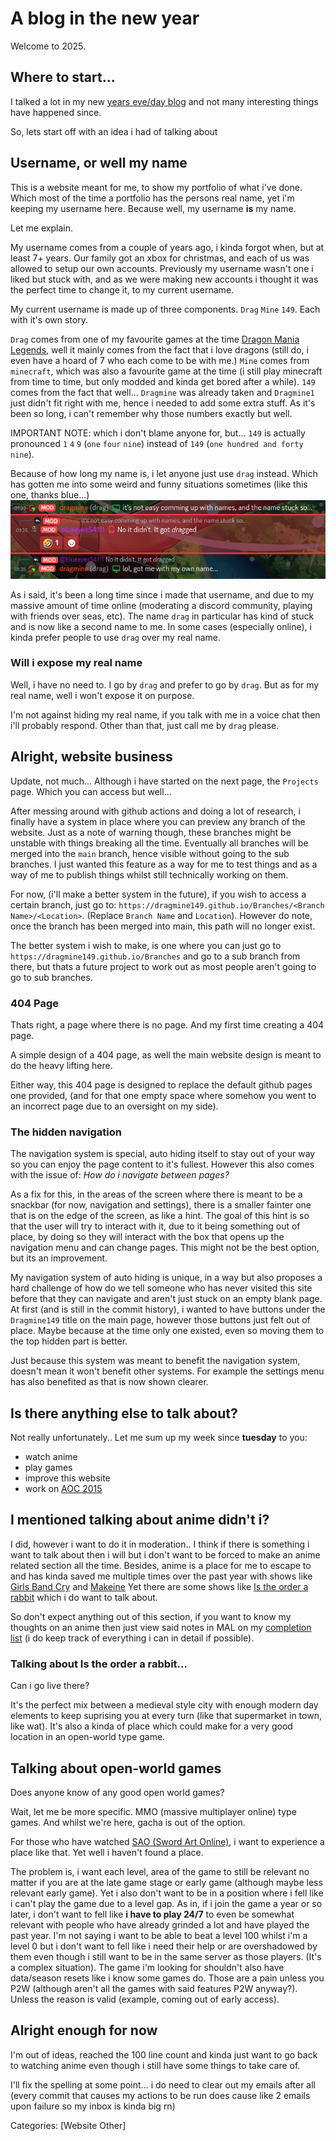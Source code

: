 # A blog in the new year
Welcome to 2025.

## Where to start...
I talked a lot in my new [years eve/day blog](https://dragmine149.github.io/Blog?blog=2024-12-31) and not many interesting things have happened since.

So, lets start off with an idea i had of talking about

## Username, or well my name
This is a website meant for me, to show my portfolio of what i've done. Which most of the time a portfolio has the persons real name, yet i'm keeping my username here.
Because well, my username **is** my name.

Let me explain.

My username comes from a couple of years ago, i kinda forgot when, but at least 7+ years. Our family got an xbox for christmas, and each of us was allowed to setup our own accounts.
Previously my username wasn't one i liked but stuck with, and as we were making new accounts i thought it was the perfect time to change it, to my current username.

My current username is made up of three components. `Drag` `Mine` `149`. Each with it's own story.

`Drag` comes from one of my favourite games at the time [Dragon Mania Legends](https://dragonmanialegends.com/), well it mainly comes from the fact that i love dragons (still do, i even have a hoard of 7 who each come to be with me.)
`Mine` comes from `minecraft`, which was also a favourite game at the time (i still play minecraft from time to time, but only modded and kinda get bored after a while).
`149` comes from the fact that well... `Dragmine` was already taken and `Dragmine1` just didn't fit right with me, hence i needed to add some extra stuff. As it's been so long, i can't remember why those numbers exactly but well.

IMPORTANT NOTE: which i don't blame anyone for, but... `149` is actually pronounced `1` `4` `9` (`one` `four` `nine`) instead of `149` (`one hundred and forty nine`).

Because of how long my name is, i let anyone just use `drag` instead. Which has gotten me into some weird and funny situations sometimes (like this one, thanks blue...)
![Blue using my own name against me](Blog/Assets/2025-1-4/Screenshot_20241223_013615.png)

As i said, it's been a long time since i made that username, and due to my massive amount of time online (moderating a discord community, playing with friends over seas, etc). The name `drag` in particular has kind of stuck and is now like a second name to me.
In some cases (especially online), i kinda prefer people to use `drag` over my real name.

### Will i expose my real name
Well, i have no need to. I go by `drag` and prefer to go by `drag`. But as for my real name, well i won't expose it on purpose.

I'm not against hiding my real name, if you talk with me in a voice chat then i'll probably respond. Other than that, just call me by `drag` please.

## Alright, website business
Update, not much...
Although i have started on the next page, the `Projects` page. Which you can access but well...

After messing around with github actions and doing a lot of research, i finally have a system in place where you can preview any branch of the website. Just as a note of warning though, these branches might be unstable with things breaking all the time.
Eventually all branches will be merged into the `main` branch, hence visible without going to the sub branches. I just wanted this feature as a way for me to test things and as a way of me to publish things whilst still technically working on them.

For now, (i'll make a better system in the future), if you wish to access a certain branch, just go to: `https://dragmine149.github.io/Branches/<Branch Name>/<Location>`. (Replace `Branch Name` and `Location`). However do note, once the branch has been merged
into main, this path will no longer exist.

The better system i wish to make, is one where you can just go to `https://dragmine149.github.io/Branches` and go to a sub branch from there, but thats a future project to work out as most people aren't going to go to sub branches.

### 404 Page
Thats right, a page where there is no page. And my first time creating a 404 page.

A simple design of a 404 page, as well the main website design is meant to do the heavy lifting here.

Either way, this 404 page is designed to replace the default github pages one provided, (and for that one empty space where somehow you went to an incorrect page due to an oversight on my side).

### The hidden navigation
The navigation system is special, auto hiding itself to stay out of your way so you can enjoy the page content to it's fullest. However this also comes with the issue of: *How do i navigate between pages?*

As a fix for this, in the areas of the screen where there is meant to be a snackbar (for now, navigation and settings), there is a smaller fainter one that is on the edge of the screen, as like a hint.
The goal of this hint is so that the user will try to interact with it, due to it being something out of place, by doing so they will interact with the box that opens up the navigation menu and can change pages. This might not be the best option, but its an improvement.

My navigation system of auto hiding is unique, in a way but also proposes a hard challenge of how do we tell someone who has never visited this site before that they can navigate and aren't just stuck on an empty blank page.
At first (and is still in the commit history), i wanted to have buttons under the `Dragmine149` title on the main page, however those buttons just felt out of place. Maybe because at the time only one existed, even so moving them to the top hidden part is better.

Just because this system was meant to benefit the navigation system, doesn't mean it won't benefit other systems. For example the settings menu has also benefited as that is now shown clearer.

## Is there anything else to talk about?
Not really unfortunately.. Let me sum up my week since **tuesday** to you:
- watch anime
- play games
- improve this website
- work on [AOC 2015](https://adventofcode.com/2015)

## I mentioned talking about anime didn't i?
I did, however i want to do it in moderation.. I think if there is something i want to talk about then i will but i don't want to be forced to make an anime related section all the time.
Besides, anime is a place for me to escape to and has kinda saved me multiple times over the past year with shows like [Girls Band Cry](https://myanimelist.net/anime/55102/Girls_Band_Cry) and [Makeine](https://myanimelist.net/anime/57524/Make_Heroine_ga_Oosugiru)
Yet there are some shows like [Is the order a rabbit](https://myanimelist.net/anime/21273/Gochuumon_wa_Usagi_desu_ka) which i do want to talk about.

So don't expect anything out of this section, if you want to know my thoughts on an anime then just view said notes in MAL on my [completion list](https://myanimelist.net/animelist/dragmine?status=2) (i do keep track of everything i can in detail if possible).

### Talking about Is the order a rabbit...
Can i go live there?

It's the perfect mix between a medieval style city with enough modern day elements to keep suprising you at every turn (like that supermarket in town, like wat).
It's also a kinda of place which could make for a very good location in an open-world type game.

## Talking about open-world games
Does anyone know of any good open world games?

Wait, let me be more specific. MMO (massive multiplayer online) type games. And whilst we're here, gacha is out of the option.

For those who have watched [SAO (Sword Art Online)](https://myanimelist.net/anime/11757/Sword_Art_Online), i want to experience a place like that. Yet well i haven't found a place.

The problem is, i want each level, area of the game to still be relevant no matter if you are at the late game stage or early game (although maybe less relevant early game). Yet i also don't want to be in a position where i fell like i can't play the game due to
a level gap. As in, if i join the game a year or so later, i don't want to fell like **i have to play 24/7** to even be somewhat relevant with people who have already grinded a lot and have played the past year. I'm not saying i want to be able to beat a level 100
whilst i'm a level 0 but i don't want to fell like i need their help or are overshadowed by them even though i still want to be in the same server as those players. (It's a complex situation).
The game i'm looking for shouldn't also have data/season resets like i know some games do. Those are a pain unless you P2W (although aren't all the games with said features P2W anyway?). Unless the reason is valid (example, coming out of early access).

## Alright enough for now
I'm out of ideas, reached the 100 line count and kinda just want to go back to watching anime even though i still have some things to take care of.

I'll fix the spelling at some point... i do need to clear out my emails after all (every commit that causes my actions to be run does cause like 2 emails upon failure so my inbox is kinda big rn)

Categories: [Website Other]
